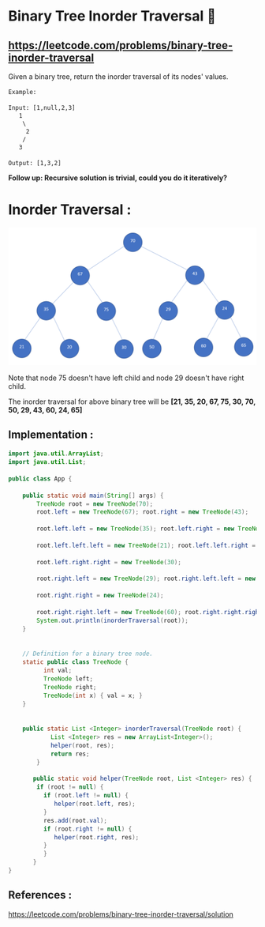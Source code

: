 # Binary Tree Inorder Traversal 🌲
## https://leetcode.com/problems/binary-tree-inorder-traversal
Given a binary tree, return the inorder traversal of its nodes' values.

```
Example:

Input: [1,null,2,3]
   1
    \
     2
    /
   3

Output: [1,3,2]
```
**Follow up: Recursive solution is trivial, could you do it iteratively?**

# Inorder Traversal :
![Binary Tree](binary-tree.PNG?raw=true "Binary Tree")

Note that node 75 doesn't have left child and node 29 doesn't have right child.

The inorder traversal for above binary tree will be **[21, 35, 20, 67, 75, 30, 70, 50, 29, 43, 60, 24, 65]**

## Implementation :

```java
import java.util.ArrayList;
import java.util.List;

public class App {

	public static void main(String[] args) {
		TreeNode root = new TreeNode(70);
		root.left = new TreeNode(67); root.right = new TreeNode(43);
		
		root.left.left = new TreeNode(35); root.left.right = new TreeNode(75); 
		
		root.left.left.left = new TreeNode(21); root.left.left.right = new TreeNode(20);
		
		root.left.right.right = new TreeNode(30);
		
		root.right.left = new TreeNode(29); root.right.left.left = new TreeNode(50);
		
		root.right.right = new TreeNode(24); 
		
		root.right.right.left = new TreeNode(60); root.right.right.right = new TreeNode(65);
		System.out.println(inorderTraversal(root));
	}
	
	
	// Definition for a binary tree node.
	static public class TreeNode {
	      int val;
	      TreeNode left;
	      TreeNode right;
	      TreeNode(int x) { val = x; }
	}
	 
	
	public static List <Integer> inorderTraversal(TreeNode root) {
            List <Integer> res = new ArrayList<Integer>();
            helper(root, res);
            return res;
        }

       public static void helper(TreeNode root, List <Integer> res) {
	    if (root != null) {
		  if (root.left != null) {
		     helper(root.left, res);
		  }
		  res.add(root.val);
		  if (root.right != null) {
		     helper(root.right, res);
		  }
	      }
       }
}

```
## References :
https://leetcode.com/problems/binary-tree-inorder-traversal/solution


